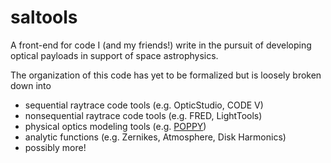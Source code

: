 # saltools
A front-end for code I (and my friends!) write in the pursuit of developing optical payloads in support of space astrophysics. 

The organization of this code has yet to be formalized but is loosely broken down into
- sequential raytrace code tools (e.g. OpticStudio, CODE V)
- nonsequential raytrace code tools (e.g. FRED, LightTools)
- physical optics modeling tools (e.g. [POPPY](https://github.com/spacetelescope/poppy))
- analytic functions (e.g. Zernikes, Atmosphere, Disk Harmonics)
- possibly more!
